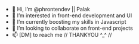 - 👋 Hi, I’m @phrontendev || Palak
- 👀 I’m interested in front-end development and UI
- 🌱 I’m currently boosting my skills in Javascript 
- 💞️ I’m looking to collaborate on front-end projects
- 📫 [DM] to reach me
  // THANKYOU ^_^ //
